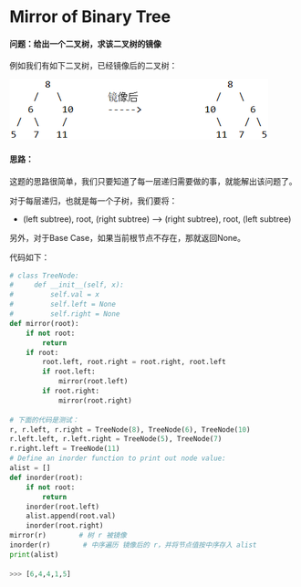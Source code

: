 # Mirror of Binary Tree

#### 问题：给出一个二叉树，求该二叉树的镜像

例如我们有如下二叉树，已经镜像后的二叉树：

![](../.gitbook/assets/image%20%282%29.png)

#### 思路：

这题的思路很简单，我们只要知道了每一层递归需要做的事，就能解出该问题了。

对于每层递归，也就是每一个子树，我们要将：

* \(left subtree\), root, \(right subtree\)  --&gt;  \(right subtree\), root, \(left subtree\)

另外，对于Base Case，如果当前根节点不存在，那就返回None。

代码如下：

```python
# class TreeNode:
#     def __init__(self, x):
#         self.val = x
#         self.left = None
#         self.right = None
def mirror(root):
    if not root:
        return
    if root:
        root.left, root.right = root.right, root.left
        if root.left:
            mirror(root.left)
        if root.right:
            mirror(root.right)

# 下面的代码是测试：
r, r.left, r.right = TreeNode(8), TreeNode(6), TreeNode(10)
r.left.left, r.left.right = TreeNode(5), TreeNode(7)
r.right.left = TreeNode(11)
# Define an inorder function to print out node value:
alist = []
def inorder(root):
    if not root:
        return
    inorder(root.left)
    alist.append(root.val)
    inorder(root.right)
mirror(r)        # 树 r 被镜像
inorder(r)        # 中序遍历 镜像后的 r，并将节点值按中序存入 alist
print(alist)

>>> [6,4,4,1,5]
```



















